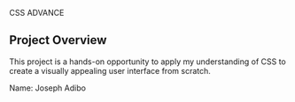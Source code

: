 CSS ADVANCE
## Project Overview

This project is a hands-on opportunity to apply my understanding of CSS to create a visually appealing user interface from scratch. 

Name: Joseph Adibo
